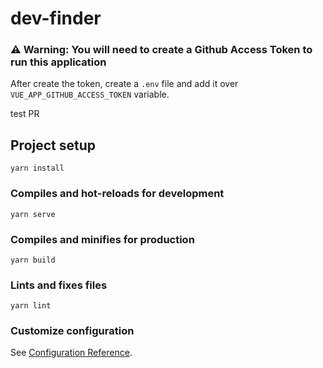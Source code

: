 # dev-finder

### ⚠ Warning: You will need to create a Github Access Token to run this application

After create the token, create a `.env` file and add it over `VUE_APP_GITHUB_ACCESS_TOKEN` variable.

test PR

## Project setup
```
yarn install
```

### Compiles and hot-reloads for development
```
yarn serve
```

### Compiles and minifies for production
```
yarn build
```

### Lints and fixes files
```
yarn lint
```

### Customize configuration
See [Configuration Reference](https://cli.vuejs.org/config/).
